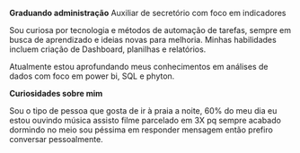 **Graduando administração**
Auxiliar de secretório com foco em indicadores


Sou curiosa por tecnologia e métodos de automação de tarefas, sempre em busca de aprendizado e ideias novas para melhoria. 
Minhas habilidades incluem criação de Dashboard, planilhas e relatórios.

Atualmente estou aprofundando meus conhecimentos em análises de dados com foco em power bi, SQL e phyton.

**Curiosidades sobre mim**


Sou o tipo de pessoa que gosta de ir à praia a noite, 60% do meu dia eu estou ouvindo música
assisto filme parcelado em 3X pq sempre acabado dormindo no meio
sou péssima em responder mensagem então prefiro conversar pessoalmente.

